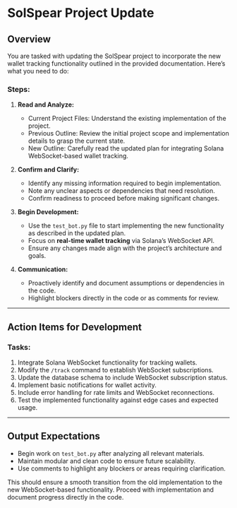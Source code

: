 # SolSpear Project Update

## Overview
You are tasked with updating the SolSpear project to incorporate the new wallet tracking functionality outlined in the provided documentation. Here’s what you need to do:

### Steps:
1. **Read and Analyze:**
   - Current Project Files: Understand the existing implementation of the project.
   - Previous Outline: Review the initial project scope and implementation details to grasp the current state.
   - New Outline: Carefully read the updated plan for integrating Solana WebSocket-based wallet tracking.

2. **Confirm and Clarify:**
   - Identify any missing information required to begin implementation.
   - Note any unclear aspects or dependencies that need resolution.
   - Confirm readiness to proceed before making significant changes.

3. **Begin Development:**
   - Use the `test_bot.py` file to start implementing the new functionality as described in the updated plan.
   - Focus on **real-time wallet tracking** via Solana’s WebSocket API.
   - Ensure any changes made align with the project’s architecture and goals.

4. **Communication:**
   - Proactively identify and document assumptions or dependencies in the code.
   - Highlight blockers directly in the code or as comments for review.

---

## Action Items for Development
### Tasks:
1. Integrate Solana WebSocket functionality for tracking wallets.
2. Modify the `/track` command to establish WebSocket subscriptions.
3. Update the database schema to include WebSocket subscription status.
4. Implement basic notifications for wallet activity.
5. Include error handling for rate limits and WebSocket reconnections.
6. Test the implemented functionality against edge cases and expected usage.

---

## Output Expectations
- Begin work on `test_bot.py` after analyzing all relevant materials.
- Maintain modular and clean code to ensure future scalability.
- Use comments to highlight any blockers or areas requiring clarification.

This should ensure a smooth transition from the old implementation to the new WebSocket-based functionality. Proceed with implementation and document progress directly in the code.